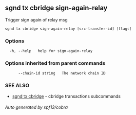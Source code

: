 ## sgnd tx cbridge sign-again-relay

Trigger sign again of relay msg

```
sgnd tx cbridge sign-again-relay [src-transfer-id] [flags]
```

### Options

```
  -h, --help   help for sign-again-relay
```

### Options inherited from parent commands

```
      --chain-id string   The network chain ID
```

### SEE ALSO

* [sgnd tx cbridge](sgnd_tx_cbridge.md)	 - cbridge transactions subcommands

###### Auto generated by spf13/cobra
